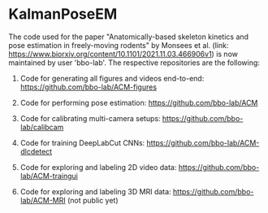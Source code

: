 # KalmanPoseEM

The code used for the paper "Anatomically-based skeleton kinetics and pose estimation in freely-moving rodents" by Monsees et al. (link: https://www.biorxiv.org/content/10.1101/2021.11.03.466906v1) is now maintained by user 'bbo-lab'. The respective repositories are the following:

1. Code for generating all figures and videos end-to-end: https://github.com/bbo-lab/ACM-figures

2. Code for performing pose estimation: https://github.com/bbo-lab/ACM

2. Code for calibrating multi-camera setups: https://github.com/bbo-lab/calibcam

3. Code for training DeepLabCut CNNs: https://github.com/bbo-lab/ACM-dlcdetect

4. Code for exploring and labeling 2D video data: https://github.com/bbo-lab/ACM-traingui

5. Code for exploring and labeling 3D MRI data: https://github.com/bbo-lab/ACM-MRI (not public yet)
